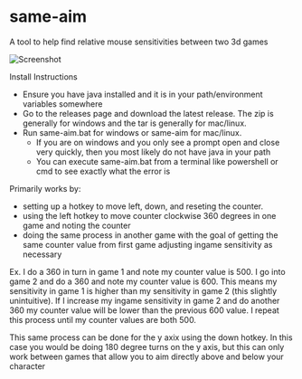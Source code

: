 # same-aim

A tool to help find relative mouse sensitivities between two 3d games

![Screenshot](https://i.imgur.com/K5qtWSP.png "Application Screenshot")



Install Instructions
* Ensure you have java installed and it is in your path/environment variables somewhere
* Go to the releases page and download the latest release.  The zip is generally for windows and the tar is generally for mac/linux.
* Run same-aim.bat for windows or same-aim for mac/linux.
    * If you are on windows and you only see a prompt open and close very quickly, then you most likely do not have java in your path
    * You can execute same-aim.bat from a terminal like powershell or cmd to see exactly what the error is

Primarily works by:
* setting up a hotkey to move left, down, and reseting the counter.
* using the left hotkey to move counter clockwise 360 degrees in one game and noting the counter
* doing the same process in another game with the goal of getting the same counter value from first game adjusting ingame sensitivity as necessary

Ex.  I do a 360 in turn in game 1 and note my counter value is 500.  I go into game 2 and do a 360 and note my counter value is 600.  This means my sensitivity in game 1 is higher than my sensitivity in game 2 (this slightly unintuitive).  If I increase my ingame sensitivity in game 2 and do another 360 my counter value will be lower than the previous 600 value.  I repeat this process until my counter values are both 500.

This same process can be done for the y axix using the down hotkey.  In this case you would be doing 180 degree turns on the y axis, but this can only work between games that allow you to aim directly above and below your character
